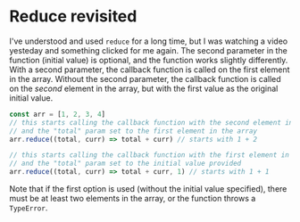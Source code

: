 # Reduce revisited

I've understood and used `reduce` for a long time, but I was watching a video yesteday and something clicked for me again. The second parameter in the function (initial value) is optional, and the function works slightly differently. With a second parameter, the callback function is called on the first element in the array. Without the second parameter, the callback function is called on the _second_ element in the array, but with the first value as the original initial value.

```javascript
const arr = [1, 2, 3, 4]
// this starts calling the callback function with the second element in the array
// and the "total" param set to the first element in the array
arr.reduce((total, curr) => total + curr) // starts with 1 + 2

// this starts calling the callback function with the first element in the array
// and the "total" param set to the initial value provided
arr.reduce((total, curr) => total + curr, 1) // starts with 1 + 1
```

Note that if the first option is used (without the initial value specified), there must be at least two elements in the array, or the function throws a `TypeError`.
